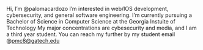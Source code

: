 Hi, I’m @palomacardozo
I’m interested in web/IOS development, cybersecurity, and general software engineering.
I’m currently pursuing a Bachelor of Science in Computer Science at the Georgia Instuite of Technology
My major concentrations are cybesecurity and media, and I am a third year student.
You can reach my further by my student email @pmc8@gatech.edu
